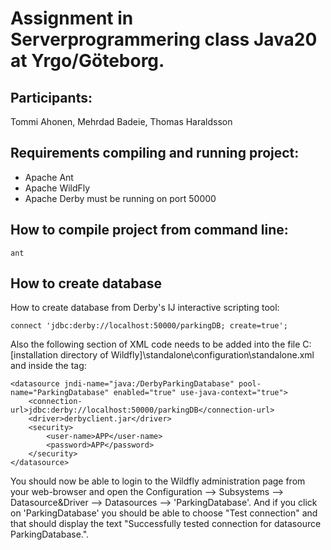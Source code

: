 # Assignment in Serverprogrammering class Java20 at Yrgo/Göteborg.


## Participants: 
Tommi Ahonen, Mehrdad Badeie, Thomas Haraldsson

## Requirements compiling and running project:
 - Apache Ant
 - Apache WildFly
 - Apache Derby must be running on port 50000

## How to compile project from command line:
```
ant
```



## How to create database

How to create database from Derby's IJ interactive scripting tool:
```
connect 'jdbc:derby://localhost:50000/parkingDB; create=true';
```


Also the following section of XML code needs to be added into the file C:\[installation directory of Wildfly]\standalone\configuration\standalone.xml and inside the <datasources> tag:

```
<datasource jndi-name="java:/DerbyParkingDatabase" pool-name="ParkingDatabase" enabled="true" use-java-context="true">
	<connection-url>jdbc:derby://localhost:50000/parkingDB</connection-url>
	<driver>derbyclient.jar</driver>
	<security>
		<user-name>APP</user-name>
		<password>APP</password>
	</security>
</datasource>
```

You should now be able to login to the Wildfly administration page from your web-browser and open the Configuration --> Subsystems --> Datasource&Driver --> Datasources --> 'ParkingDatabase'. And if you click on 'ParkingDatabase' you should be able to choose "Test connection" and that should display the text "Successfully tested connection for datasource ParkingDatabase.".

